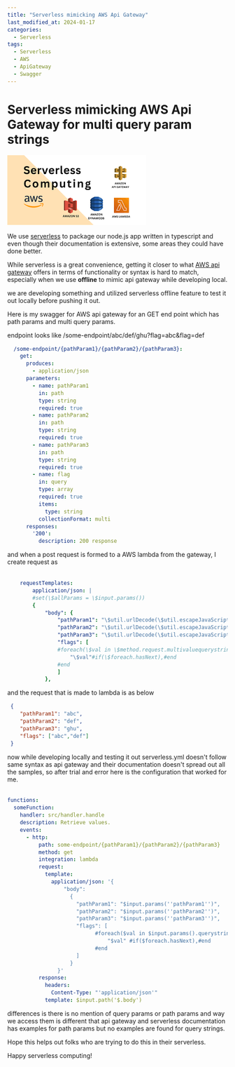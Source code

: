 ```yaml
---
title: "Serverless mimicking AWS Api Gateway"
last_modified_at: 2024-01-17
categories:
  - Serverless
tags:
  - Serverless
  - AWS
  - ApiGateway
  - Swagger
---
```

# Serverless mimicking AWS Api Gateway for multi query param strings

![](/assets/images/serverless.png)

We use [serverless](https://www.serverless.com/) to package our node.js app written in typescript and even though their documentation is extensive, some areas they could have done better.

While serverless is a great convenience, getting it closer to what [AWS api gateway](https://aws.amazon.com/api-gateway/) offers in terms of functionality or syntax is hard to match, especially when we use **offline** to mimic api gateway while developing local.

we are developing something and utilized serverless offline feature to test it out locally before pushing it out.

Here is my swagger for AWS api gateway for an GET end point which has path params and multi query params.

endpoint looks like /some-endpoint/abc/def/ghu?flag=abc&flag=def

```yml
  /some-endpoint/{pathParam1}/{pathParam2}/{pathParam3}:
    get:
      produces:
        - application/json
      parameters:
        - name: pathParam1
          in: path
          type: string
          required: true
        - name: pathParam2
          in: path
          type: string
          required: true
        - name: pathParam3
          in: path
          type: string
          required: true
        - name: flag
          in: query
          type: array
          required: true
          items:
            type: string
          collectionFormat: multi
      responses:
        '200':
          description: 200 response

```
and when a post request is formed to a AWS lambda from the gateway, I create request as

```yml

    requestTemplates:
        application/json: |
        #set(\$allParams = \$input.params())
        {
            "body": {
                "pathParam1": "\$util.urlDecode(\$util.escapeJavaScript(\$input.params().path.get('pathParam1')))", 
                "pathParam2": "\$util.urlDecode(\$util.escapeJavaScript(\$input.params().path.get('pathParam2')))", 
                "pathParam3": "\$util.urlDecode(\$util.escapeJavaScript(\$input.params().path.get('pathParam3')))", 
                "flags": [ 
                #foreach(\$val in \$method.request.multivaluequerystring.get('flag'))
                    "\$val"#if(\$foreach.hasNext),#end
                #end
                ]
            },

```
and the request that is made to lambda is as below

```json
 {
    "pathParam1": "abc",
    "pathParam2": "def",
    "pathParam3": "ghu",
    "flags": ["abc","def"]
 }
```

now while developing locally and testing it out serverless.yml doesn't follow same syntax as api gateway and their documentation doesn't spread out all the samples, so after trial and error here is the configuration that worked for me.

```yml

functions:
  someFunction:
    handler: src/handler.handle
    description: Retrieve values.
    events:
      - http:
          path: some-endpoint/{pathParam1}/{pathParam2}/{pathParam3}
          method: get
          integration: lambda
          request:
            template:
              application/json: '{
                  "body": 
                    {
                      "pathParam1": "$input.params(''pathParam1'')",
                      "pathParam2": "$input.params(''pathParam2'')",
                      "pathParam3": "$input.params(''pathParam3'')",
                      "flags": [
                            #foreach($val in $input.params().querystring.get(''flag''))
                                "$val" #if($foreach.hasNext),#end
                            #end
                      ]
                    }
                }'
          response:
            headers:
              Content-Type: "'application/json'"
            template: $input.path('$.body')

```

differences is there is no mention of query params or path params and way we access them is different that api gateway and serverless documentation has examples for path params but no examples are found for query strings.

Hope this helps out folks who are trying to do this in their serverless.

Happy serverless computing!